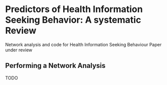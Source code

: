 # Predictors of Health Information Seeking Behavior: A systematic Review
Network analysis and code for Health Information Seeking Behaviour
Paper under review

## Performing a Network Analysis

TODO
